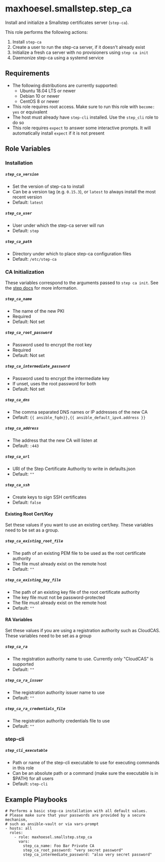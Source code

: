 # maxhoesel.smallstep.step_ca

Install and initialize a Smallstep certificates server (`step-ca`).

This role performs the following actions:
1. Install `step-ca`
2. Create a user to run the step-ca server, if it doesn't already exist
3. Initialize a fresh ca server with no provisioners using `step ca init`
4. Daemonize step-ca using a systemd service

## Requirements

- The following distributions are currently supported:
  - Ubuntu 18.04 LTS or newer
  - Debian 10 or newer
  - CentOS 8 or newer
- This role requires root access. Make sure to run this role with `become: yes` or equivalent
- The host must already have `step-cli` installed. Use the `step_cli` role to do so
- This role requires `expect` to answer some interactive prompts. It will automatically install
  `expect` if it is not present

## Role Variables

### Installation

##### `step_ca_version`
- Set the version of step-ca to install
- Can be a version tag (e.g. `0.15.3`), or `latest` to always install the most recent version
- Default: `latest`

##### `step_ca_user`
- User under which the step-ca server will run
- Default: `step`

##### `step_ca_path`
- Directory under which to place step-ca configuration files
- Default: `/etc/step-ca`


### CA Initialization

These variables correspond to the arguments passed to `step ca init`.
See the [step docs](https://smallstep.com/docs/step-cli/reference/ca/init) for more information.

##### `step_ca_name`
- The name of the new PKI
- Required
- Default: Not set

##### `step_ca_root_password`
- Password used to encrypt the root key
- Required
- Default: Not set

##### `step_ca_intermediate_password`
- Password used to encrypt the intermediate key
- If unset, uses the root password for both
- Default: Not set

##### `step_ca_dns`
- The comma separated DNS names or IP addresses of the new CA
- Default: `{{ ansible_fqdn}},{{ ansible_default_ipv4.address }}`

##### `step_ca_address`
- The address that the new CA will listen at
- Default: `:443`

##### `step_ca_url`
- URI of the Step Certificate Authority to write in defaults.json
- Default: `""`

##### `step_ca_ssh`
- Create keys to sign SSH certificates
- Default: `false`


#### Existing Root Cert/Key

Set these values if you want to use an existing cert/key.
These variables need to be set as a group.

##### `step_ca_existing_root_file`
- The path of an existing PEM file to be used as the root certificate authority
- The file must already exist on the remote host
- Default: `""`

##### `step_ca_existing_key_file`
- The path of an existing key file of the root certificate authority
- The key file must not be password-protected
- The file must already exist on the remote host
- Default: `""`


#### RA Variables

Set these values if you are using a registration authority such as CloudCAS.
These variables need to be set as a group

##### `step_ca_ra`
- The registration authority name to use. Currently only "CloudCAS" is supported
- Default: `""`

##### `step_ca_ra_issuer`
- The registration authority issuer name to use
- Default: `""`

##### `step_ca_ra_credentials_file`
- The registration authority credentials file to use
- Default: `""`


### step-cli 

##### `step_cli_executable`
- Path or name of the step-cli executable to use for executing commands in this role
- Can be an absolute path or a command (make sure the executable is in $PATH) for all users
- Default: `step-cli`


## Example Playbooks

```
# Performs a basic step-ca installation with all default values.
# Please make sure that your passwords are provided by a secure mechanism,
# such as ansible-vault or via vars-prompt
- hosts: all
  roles:
    - role: maxhoesel.smallstep.step_ca
      vars:
        step_ca_name: Foo Bar Private CA
        step_ca_root_password: "very secret password"
        step_ca_intermediate_password: "also very secret password"
```